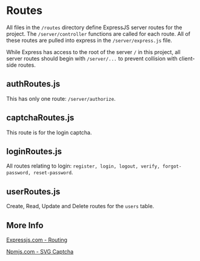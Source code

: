 # Routes

All files in the `/routes` directory define ExpressJS server routes for the project. The `/server/controller` functions are called for each route. All of these routes are pulled into express in the `/server/express.js` file. 

While Express has access to the root of the server `/` in this project, all server routes should begin with `/server/...` to prevent collision with client-side routes. 

## authRoutes.js

This has only one route: `/server/authorize`.

## captchaRoutes.js
This route is for the login captcha.

## loginRoutes.js

All routes relating to login: `register, login, logout, verify, forgot-password, reset-password`.

## userRoutes.js
Create, Read, Update and Delete routes for the `users` table.

## More Info

[Expressjs.com - Routing](https://expressjs.com/en/guide/routing.html)

[Npmjs.com - SVG Captcha](https://www.npmjs.com/package/svg-captcha)